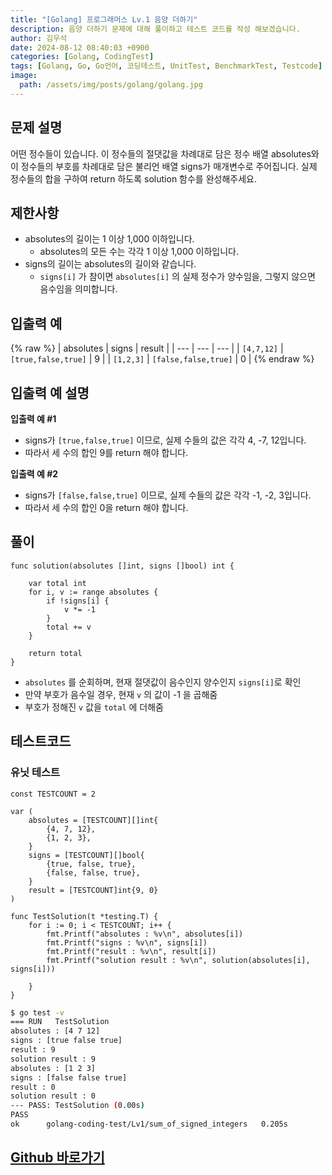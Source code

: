 ```yaml
---
title: "[Golang] 프로그래머스 Lv.1 음양 더하기"
description: 음양 더하기 문제에 대해 풀이하고 테스트 코드를 작성 해보겠습니다.
author: 김우석
date: 2024-08-12 08:40:03 +0900
categories: [Golang, CodingTest]
tags: [Golang, Go, Go언어, 코딩테스트, UnitTest, BenchmarkTest, Testcode]
image:
  path: /assets/img/posts/golang/golang.jpg
---
```


## 문제 설명
어떤 정수들이 있습니다. 이 정수들의 절댓값을 차례대로 담은 정수 배열 absolutes와 이 정수들의 부호를 차례대로 담은 불리언 배열 signs가 매개변수로 주어집니다. 실제 정수들의 합을 구하여 return 하도록 solution 함수를 완성해주세요.


## 제한사항
- absolutes의 길이는 1 이상 1,000 이하입니다.
	- absolutes의 모든 수는 각각 1 이상 1,000 이하입니다.
- signs의 길이는 absolutes의 길이와 같습니다.
	- `signs[i]` 가 참이면 `absolutes[i]` 의 실제 정수가 양수임을, 그렇지 않으면 음수임을 의미합니다.


## 입출력 예
{% raw %}
| absolutes | signs | result |
| --- | --- | --- |
| `[4,7,12]` | `[true,false,true]` | 9 |
| `[1,2,3]` | `[false,false,true]` | 0 |
{% endraw %}


## 입출력 예 설명
**입출력 예 #1**

- signs가 `[true,false,true]` 이므로, 실제 수들의 값은 각각 4, -7, 12입니다.
- 따라서 세 수의 합인 9를 return 해야 합니다.


**입출력 예 #2**

- signs가 `[false,false,true]` 이므로, 실제 수들의 값은 각각 -1, -2, 3입니다.
- 따라서 세 수의 합인 0을 return 해야 합니다.


## 풀이 
```golang
func solution(absolutes []int, signs []bool) int {

	var total int
	for i, v := range absolutes {
		if !signs[i] {
			v *= -1
		}
		total += v
	}

	return total
}
```

- `absolutes` 를 순회하며, 현재 절댓값이 음수인지 양수인지 `signs[i]`로 확인
- 만약 부호가 음수일 경우, 현재 `v` 의 값이 -1 을 곱해줌
- 부호가 정해진 `v` 값을 `total` 에 더해줌

## 테스트코드
### 유닛 테스트
```golang
const TESTCOUNT = 2

var (
	absolutes = [TESTCOUNT][]int{
		{4, 7, 12},
		{1, 2, 3},
	}
	signs = [TESTCOUNT][]bool{
		{true, false, true},
		{false, false, true},
	}
	result = [TESTCOUNT]int{9, 0}
)

func TestSolution(t *testing.T) {
	for i := 0; i < TESTCOUNT; i++ {
		fmt.Printf("absolutes : %v\n", absolutes[i])
		fmt.Printf("signs : %v\n", signs[i])
		fmt.Printf("result : %v\n", result[i])
		fmt.Printf("solution result : %v\n", solution(absolutes[i], signs[i]))

	}
}
```

```bash
$ go test -v
=== RUN   TestSolution
absolutes : [4 7 12]
signs : [true false true]
result : 9
solution result : 9
absolutes : [1 2 3]
signs : [false false true]
result : 0
solution result : 0
--- PASS: TestSolution (0.00s)
PASS
ok      golang-coding-test/Lv1/sum_of_signed_integers   0.205s
```

## [Github 바로가기](https://github.com/kr-goos/coding-test-solutions/tree/master/programmers/Lv1/sum_of_signed_integers)